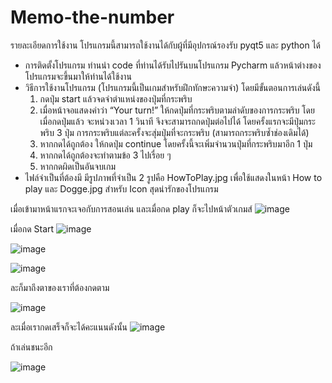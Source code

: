 # Memo-the-number

รายละเอียดการใช้งาน
โปรแกรมนี้สามารถใช้งานได้กับผู้ที่มีอุปกรณ์รองรับ pyqt5 และ python ได้
- การติดตั้งโปรแกรม
    ท่านนำ code ที่ท่านได้รับไปรันบนโปรแกรม Pycharm แล้วหน้าต่างของโปรแกรมจะขึ้นมาให้ท่านได้ใช้งาน
- วิธีการใช้งานโปรแกรม
    (โปรแกรมนี้เป็นเกมสำหรับฝึกทักษะความจำ)
    โดยมีขั้นตอนการเล่นดังนี้
    1. กดปุ่ม start แล้วจดจำตำแหน่งของปุ่มที่กระพริบ
    2. เมื่อหน้าจอแสดงคำว่า “Your turn!” ให้กดปุ่มที่กระพริบตามลำดับของการกระพริบ
    โดยเมื่อกดปุ่มแล้ว จะหน่วงเวลา 1 วินาที จึงจะสามารถกดปุ่มต่อไปได้ โดยครั้งแรกจะมีปุ่มกระพริบ 3 ปุ่ม
    การกระพริบแต่ละครั้งจะสุ่มปุ่มที่จะกระพริบ (สามารถกระพริบซ้ำช่องเดิมได้)
    3. หากกดได้ถูกต้อง ให้กดปุ่ม continue โดยครั้งนี้จะเพิ่มจำนวนปุ่มที่กระพริบมาอีก 1 ปุ่ม
    4. หากกดได้ถูกต้องจะทำตามข้อ 3 ไปเรื่อย ๆ
    5. หากกดผิดเป็นอันจบเกม
- ไฟล์จำเป็นที่ต้องมี
    มีรูปภาพที่จำเป็น 2 รูปคือ HowToPlay.jpg เพื่อใช้แสดงในหน้า How to play 
    และ Dogge.jpg สำหรับ  Icon สุดน่ารักของโปรแกรม
    
    
เมื่อเข้ามาหน้าแรกจะเจอกับการสอนเล่น และเมื่อกด play ก็จะไปหน้าตัวเกมส์
![image](https://user-images.githubusercontent.com/53567265/210804959-9e5384f1-416a-4184-9459-eee4a51fbb41.png)

เมื่อกด Start
![image](https://user-images.githubusercontent.com/53567265/210808712-1934cb65-0d74-4450-b57a-7c57f3aa8b05.png)

![image](https://user-images.githubusercontent.com/53567265/210808800-756a5422-b6b9-454b-a2e8-23aae465231e.png)

![image](https://user-images.githubusercontent.com/53567265/210808866-42cb6d5a-e2ac-4411-963f-4fd95ad45ab9.png)

ละก็มาถึงตาของเราที่ต้องกดตาม 


![image](https://user-images.githubusercontent.com/53567265/210805120-a51e8e5f-ee04-41b3-a264-3452856c5acd.png)

ละเมื่อเรากดเสร็จก็จะได้คะแนนดังนั้น
![image](https://user-images.githubusercontent.com/53567265/210805403-4ebec264-cb3c-42cb-9de9-1b5cc513034b.png)

ถ้าเล่นชนะอีก

![image](https://user-images.githubusercontent.com/53567265/210805567-7a5c5076-8770-4139-a17b-23381da8e754.png)
